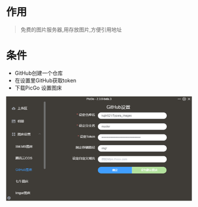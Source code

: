 # 作用

> 免费的图片服务器,用存放图片,方便引用地址

# 条件

- GitHub创建一个仓库
- 在设置里GitHub获取token
- 下载PicGo 设置图床

![image-20200802180441861](https://raw.githubusercontent.com/kujin521/Typora_images/master/img/image-%E5%9B%BE%E5%BA%8A%E6%88%AA%E5%9B%BE.png)